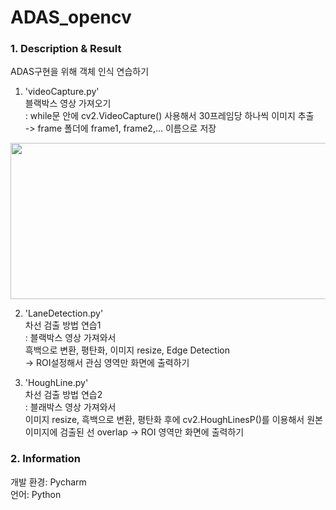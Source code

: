# ADAS_opencv

### 1. Description & Result ###
ADAS구현을 위해 객체 인식 연습하기

1. 'videoCapture.py'  
블랙박스 영상 가져오기  
: while문 안에 cv2.VideoCapture() 사용해서 30프레임당 하나씩 이미지 추출  
-> frame 폴더에 frame1, frame2,... 이름으로 저장
<img src="https://user-images.githubusercontent.com/105180751/171773260-2b4b3fc0-b639-4654-9b85-b04a32858e6f.JPG" width="625" height="250"/> 

2. 'LaneDetection.py'  
차선 검출 방법 연습1  
: 블랙박스 영상 가져와서  
흑백으로 변환, 평탄화, 이미지 resize, Edge Detection  
-> ROI설정해서 관심 영역만 화면에 출력하기

3. 'HoughLine.py'  
차선 검출 방법 연습2  
: 블래박스 영상 가져와서  
이미지 resize, 흑백으로 변환, 평탄화 후에
cv2.HoughLinesP()를 이용해서 원본 이미지에 검출된 선 overlap 
-> ROI 영역만 화면에 출력하기

### 2. Information ##
개발 환경: Pycharm  
언어: Python


